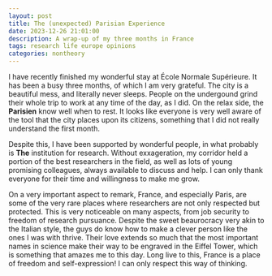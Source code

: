 ```yaml
---
layout: post
title: The (unexpected) Parisian Experience
date: 2023-12-26 21:01:00
description: A wrap-up of my three months in France
tags: research life europe opinions
categories: nontheory
---
```


I have recently finished my wonderful stay at École Normale Supérieure. It has been a busy three months, of which I am very grateful. The city is a beautiful mess, and literally never sleeps. People on the undergound grind their whole trip to work at any time of the day, as I did. On the relax side, the __Parisien__ know well when to rest. It looks like everyone is very well aware of the tool that the city places upon its citizens, something that I did not really understand the first month. 

Despite this, I have been supported by wonderful people, in what probably is __The__ institution for research. Without exxageration, my corridor held a portion of the best researchers in the field, as well as lots of young promising colleagues, always available to discuss and help. I can only thank everyone for their time and willingness to make me grow. 

On a very important aspect to remark, France, and especially Paris, are some of the very rare places where researchers are not only respected but protected. This is very noticeable on many aspects, from job security to freedom of research pursuance. Despite the sweet beaurocracy very akin to the Italian style, the guys do know how to make a clever person like the ones I was with thrive. Their love extends so much that the most important names in science make their way to be engraved in the Eiffel Tower, which is something that amazes me to this day. Long live to this, France is a place of freedom and self-expression! I can only respect this way of thinking. 



